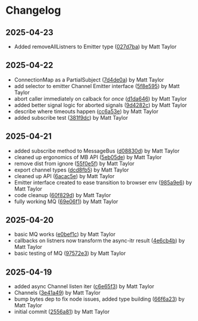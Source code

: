 # Changelog


## 2025-04-23
- Added removeAllListners to Emitter type ([027d7ba](https://github.com/mjt-engine/mb/commit/027d7ba39d7468b8e21d9346d951c333056e45bf)) by Matt Taylor

## 2025-04-22
- ConnectionMap as a PartialSubject ([7d4de0a](https://github.com/mjt-engine/mb/commit/7d4de0a46b454475b1ba1bba2f53b35b35751e10)) by Matt Taylor
- add selector to emitter Channel Emitter interface ([5f8e595](https://github.com/mjt-engine/mb/commit/5f8e595932cdcb0dc965e01e1ab05d4764733a5a)) by Matt Taylor
- abort caller immediately on calback for _once_ ([d1da646](https://github.com/mjt-engine/mb/commit/d1da646c89ef4fac345655b340b0d233cb94f28a)) by Matt Taylor
- added better signal logic for aborted signals ([9d4282c](https://github.com/mjt-engine/mb/commit/9d4282cb1560c94face088d2d81ffa464d9b49f5)) by Matt Taylor
- describe where timeouts happen ([cc6a53e](https://github.com/mjt-engine/mb/commit/cc6a53eaa579c81577c7887a780afc10d7b9436a)) by Matt Taylor
- added subscribe test ([381f9dc](https://github.com/mjt-engine/mb/commit/381f9dc92343ea097fd0bc11458182d40beeac7a)) by Matt Taylor

## 2025-04-21
- added subscribe method to MessageBus ([d08830d](https://github.com/mjt-engine/mb/commit/d08830de419a313b50859a452a1d8006088b92cf)) by Matt Taylor
- cleaned up ergonomics of MB API ([5eb05de](https://github.com/mjt-engine/mb/commit/5eb05de04029cc60f6c02b15e05ef0c880caff85)) by Matt Taylor
- remove dist from ignore ([55f0e5f](https://github.com/mjt-engine/mb/commit/55f0e5faf89d71a39b051ff5dd9f5916a69f28df)) by Matt Taylor
- export channel types ([dcd8fb5](https://github.com/mjt-engine/mb/commit/dcd8fb5f943b04b1502cf0e37b687157a6a62e9c)) by Matt Taylor
- cleaned up API ([6acac5e](https://github.com/mjt-engine/mb/commit/6acac5e3d141080fca35dda560fe5526e442b699)) by Matt Taylor
- Emitter interface created to ease transition to browser env ([985a9e6](https://github.com/mjt-engine/mb/commit/985a9e6a6816301382b1453c25d17e1e2e841205)) by Matt Taylor
- code cleanup ([60f829d](https://github.com/mjt-engine/mb/commit/60f829d65df2ea25f1f32f905a92cfb0b781d624)) by Matt Taylor
- fully working MQ ([69e06f1](https://github.com/mjt-engine/mb/commit/69e06f1df3b87119fce14fb1f2012e4c03369e27)) by Matt Taylor

## 2025-04-20
- basic MQ works ([e0bef1c](https://github.com/mjt-engine/mb/commit/e0bef1c4d83d371dc0f18129a962b5f934568f1b)) by Matt Taylor
- callbacks on listners now transform the async-itr result ([4e6cb4b](https://github.com/mjt-engine/mb/commit/4e6cb4bdb1f516c40d15b41fd9235d9579a85e47)) by Matt Taylor
- basic testing of MQ ([97572e3](https://github.com/mjt-engine/mb/commit/97572e380b3b87b53d02d83d8a587c1023c8085e)) by Matt Taylor

## 2025-04-19
- added async Channel listen iter ([c6e65f3](https://github.com/mjt-engine/mb/commit/c6e65f38c40c046c99199a28959e6b8fb32a7905)) by Matt Taylor
- Channels ([3e41a49](https://github.com/mjt-engine/mb/commit/3e41a49f5ea48ddfda9f6b11079f28193eb521b2)) by Matt Taylor
- bump bytes dep to fix node issues, added type building ([66f6a23](https://github.com/mjt-engine/mb/commit/66f6a23372e8e1c93e44cda629d753713c3d9787)) by Matt Taylor
- initial commit ([2556a81](https://github.com/mjt-engine/mb/commit/2556a81be299f5b8745d7cd7331d9bf0d1fcba70)) by Matt Taylor
